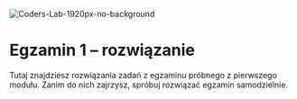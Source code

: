 ![Coders-Lab-1920px-no-background](https://user-images.githubusercontent.com/30623667/104709387-2b7ac180-571f-11eb-9b94-517aa6d501c9.png)



# Egzamin 1 &ndash; rozwiązanie

Tutaj znajdziesz rozwiązania zadań z egzaminu próbnego z pierwszego modułu.
Zanim do nich zajrzysz, spróbuj rozwiązać egzamin samodzielnie. 
